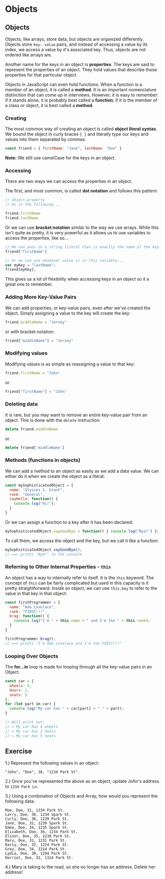 # Objects

## Objects

Objects, like arrays, store data, but objects are organized differently. Objects store `key: value` pairs, and instead of accessing a value by its index, we access a value by it's associated key. Thus, objects are not ordered like arrays are.

Another name for the keys in an object is **properties**. The keys are said to represent the properties of an object. They hold values that describe those properties for that particular object.

Objects in JavaScript can even hold functions. When a function is a member of an object, it is called a **method**. It is an important nomenclature distinction that can come up in interviews. However, it is easy to remember: if it stands alone, it is probably best called a **function**; if it is the member of a class or object, it is best called a **method**.

### Creating

The most common way of creating an object is called **object literal syntax**. We bound the object in curly braces `{ }` and literally type our keys and values into them separated by commas:

```javascript
const friend = { firstName: "Jane", lastName: "Doe" }
```

**Note:** We still use camelCase for the keys in an object.

### Accessing

There are two ways we can access the properties in an object.

The first, and most common, is called **dot notation** and follows this pattern:

```javascript
// object.property
// As in the following...

friend.firstName
friend.lastName
```

Or we can use **bracket notation** similar to the way we use arrays. While this isn't quite as pretty, it is very powerful as it allows us to use variables to access the properties, like so...

```javascript
// We can pass in a string literal that is exactly the name of the key...
friend["firstName"]

// Or we can use whatever value is in this variable...
var myKey = "lastName";
friend[myKey];
```

This gives us a lot of flexibility when accessing keys in an object so it a great one to remember.

### Adding More Key-Value Pairs

We can add properties, or key-value pairs, even after we've created the object. Simply assigning a value to the key will create the key:

```javascript
friend.middleName = "Jersey"
```

or with bracket notation:

```javascript
friend["middleName"] = "Jersey"
```

### Modifying values

Modifying values is as simple as reassigning a value to that key:

```javascript
friend.firstName = "John"
```

or

```javascript
friend["firstName"] = "John"
```

### Deleting data

It is rare, but you may want to remove an entire key-value pair from an object. This is done with the `delete` instruction:

```javascript
delete friend.middleName
```

or

```javascript
delete friend['middleName']
```

### Methods \(functions in objects\)

We can add a method to an object as easily as we add a data value. We can either do it when we create the object as a literal:

```javascript
const mySophisticatedObject = {
  name: "Ulysses S. Grant",
  rank: "General",
  sayHello: function() {
    console.log("Hi!");
  }
}
```

Or we can assign a function to a key after it has been declared:

```javascript
mySophisticatedObject.sayGoodbye = function() { console.log("Bye!") };
```

To call them, we access the object and the key, but we call it like a function:

```javascript
mySophisticatedObject.sayGoodBye();
// ==> prints "Bye!" to the console
```

### Referring to Other Internal Properties - `this`

An object has a way to internally refer to itself. It is the `this` keyword. The concept of `this` can be fairly complicated but used in this capacity is it pretty straightforward. Inside an object, we can use `this.key` to refer to the value in that key in that object:

```javascript
const firstProgrammer = {
  name: "Ada Lovelace",
  rank: "FIRST!!!",
  brag: function() {
    console.log("I'm " + this.name + " and I'm the " + this.rank);
  }
}

firstProgrammer.brag();
// ==> prints "I'm Ada Lovelace and I'm the FIRST!!!"
```

### Looping Over Objects

The **for...in** loop is made for looping through all the key-value pairs in an Object.

```javascript
const car = {
  wheels: 4,
  doors: 2,
  seats: 5
};
for (let part in car) {
  console.log("My car has " + car[part] + " " + part);
}

// Will print out:
// > My car has 4 wheels
// > My car has 2 doors
// > My car has 5 seats
```

## Exercise

1.\) Represent the following values in an object:

```text
"John", "Doe", 36, "1234 Park St".
```

2.\) Once you've represented the above as an object, update John's address to `1234 Park Ln`.

3.\) Using a combination of Objects and Array, how would you represent the following data:

```text
Moe, Doe, 31, 1234 Park St.
Larry, Doe, 36, 1234 Spark St.
Curly, Doe, 36, 1239 Park St.
Jane, Doe, 32, 1239 Spark St.
Emma, Doe, 34, 1235 Spark St.
Elizabeth, Doe, 36, 1234 Park St.
Elinor, Doe, 35, 1230 Park St.
Mary, Doe, 31, 1231 Park St.
Darcy, Doe, 32, 1224 Park St.
Grey, Doe, 34, 1214 Park St.
Lydia, Doe, 30, 1294 Park St.
Harriet, Doe, 32, 1324 Park St.
```

4.\) Mary is taking to the road, so she no longer has an address. Delete her address!

